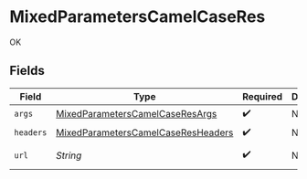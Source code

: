 # MixedParametersCamelCaseRes

OK


## Fields

| Field                                                                                               | Type                                                                                                | Required                                                                                            | Description                                                                                         | Example                                                                                             |
| --------------------------------------------------------------------------------------------------- | --------------------------------------------------------------------------------------------------- | --------------------------------------------------------------------------------------------------- | --------------------------------------------------------------------------------------------------- | --------------------------------------------------------------------------------------------------- |
| `args`                                                                                              | [MixedParametersCamelCaseResArgs](../../models/operations/MixedParametersCamelCaseResArgs.md)       | :heavy_check_mark:                                                                                  | N/A                                                                                                 |                                                                                                     |
| `headers`                                                                                           | [MixedParametersCamelCaseResHeaders](../../models/operations/MixedParametersCamelCaseResHeaders.md) | :heavy_check_mark:                                                                                  | N/A                                                                                                 |                                                                                                     |
| `url`                                                                                               | *String*                                                                                            | :heavy_check_mark:                                                                                  | N/A                                                                                                 | http://localhost:35123/anything/mixedParams/path/pathValue/camelcase?query_string_param=queryValue  |